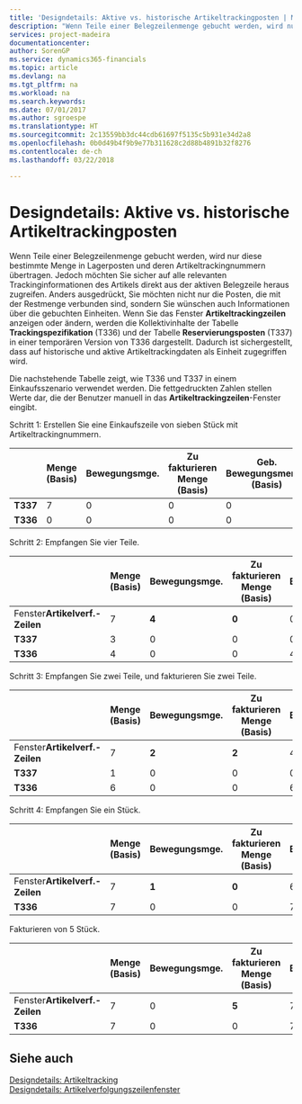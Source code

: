 ```yaml
---
title: 'Designdetails: Aktive vs. historische Artikeltrackingposten | Microsoft Docs'
description: "Wenn Teile einer Belegzeilenmenge gebucht werden, wird nur diese bestimmte Menge in Lagerposten und deren Artikeltrackingnummern übertragen. Jedoch möchten Sie sicher auf alle relevanten Trackinginformationen des Artikels direkt aus der aktiven Belegzeile heraus zugreifen. Anders ausgedrückt, Sie möchten nicht nur die Posten, die mit der Restmenge verbunden sind, sondern Sie wünschen auch Informationen über die gebuchten Einheiten. Wenn Sie das Fenster **Artikeltrackingzeilen** anzeigen oder ändern, werden die Kollektivinhalte der Tabelle **Trackingspezifikation** (T336) und der Tabelle **Reservierungsposten** (T337) in einer temporären Version von T336 dargestellt. Dadurch ist sichergestellt, dass auf historische und aktive Artikeltrackingdaten als Einheit zugegriffen wird."
services: project-madeira
documentationcenter: 
author: SorenGP
ms.service: dynamics365-financials
ms.topic: article
ms.devlang: na
ms.tgt_pltfrm: na
ms.workload: na
ms.search.keywords: 
ms.date: 07/01/2017
ms.author: sgroespe
ms.translationtype: HT
ms.sourcegitcommit: 2c13559bb3dc44cdb61697f5135c5b931e34d2a8
ms.openlocfilehash: 0b0d49b4f9b9e77b311628c2d88b4891b32f8276
ms.contentlocale: de-ch
ms.lasthandoff: 03/22/2018

---
```

# <a name="design-details-active-versus-historic-item-tracking-entries"></a>Designdetails: Aktive vs. historische Artikeltrackingposten
Wenn Teile einer Belegzeilenmenge gebucht werden, wird nur diese bestimmte Menge in Lagerposten und deren Artikeltrackingnummern übertragen. Jedoch möchten Sie sicher auf alle relevanten Trackinginformationen des Artikels direkt aus der aktiven Belegzeile heraus zugreifen. Anders ausgedrückt, Sie möchten nicht nur die Posten, die mit der Restmenge verbunden sind, sondern Sie wünschen auch Informationen über die gebuchten Einheiten. Wenn Sie das Fenster **Artikeltrackingzeilen** anzeigen oder ändern, werden die Kollektivinhalte der Tabelle **Trackingspezifikation** (T336) und der Tabelle **Reservierungsposten** (T337) in einer temporären Version von T336 dargestellt. Dadurch ist sichergestellt, dass auf historische und aktive Artikeltrackingdaten als Einheit zugegriffen wird.  

 Die nachstehende Tabelle zeigt, wie T336 und T337 in einem Einkaufsszenario verwendet werden. Die fettgedruckten Zahlen stellen Werte dar, die der Benutzer manuell in das **Artikeltrackingzeilen**-Fenster eingibt.  

 Schritt 1: Erstellen Sie eine Einkaufszeile von sieben Stück mit Artikeltrackingnummern.  

||**Menge (Basis)**|**Bewegungsmge.**|**Zu fakturieren Menge (Basis)**|**Geb. Bewegungsmenge (Basis)**|**Fakturierte Menge (Basis)**|  
|-|----------------------------------------------|--------------------------------------------|------------------------------------------------------|-------------------------------------------------------|--------------------------------------------------------|  
|**T337**|7|0|0|0|0|  
|**T336**|0|0|0|0|0|  

 Schritt 2: Empfangen Sie vier Teile.  

||**Menge (Basis)**|**Bewegungsmge.**|**Zu fakturieren Menge (Basis)**|**Geb. Bewegungsmenge (Basis)**|**Fakturierte Menge (Basis)**|  
|-|----------------------------------------------|--------------------------------------------|------------------------------------------------------|-------------------------------------------------------|--------------------------------------------------------|  
|Fenster**Artikelverf.-Zeilen**|7|**4**|**0**|0|0|  
|**T337**|3|0|0|0|0|  
|**T336**|4|0|0|4|0|  

 Schritt 3: Empfangen Sie zwei Teile, und fakturieren Sie zwei Teile.  

||**Menge (Basis)**|**Bewegungsmge.**|**Zu fakturieren Menge (Basis)**|**Geb. Bewegungsmenge (Basis)**|**Fakturierte Menge (Basis)**|  
|-|----------------------------------------------|--------------------------------------------|------------------------------------------------------|-------------------------------------------------------|--------------------------------------------------------|  
|Fenster**Artikelverf.-Zeilen**|7|**2**|**2**|4|0|  
|**T337**|1|0|0|0|0|  
|**T336**|6|0|0|6|2|  

 Schritt 4: Empfangen Sie ein Stück.  

||**Menge (Basis)**|**Bewegungsmge.**|**Zu fakturieren Menge (Basis)**|**Geb. Bewegungsmenge (Basis)**|**Fakturierte Menge (Basis)**|  
|-|----------------------------------------------|--------------------------------------------|------------------------------------------------------|-------------------------------------------------------|--------------------------------------------------------|  
|Fenster**Artikelverf.-Zeilen**|7|**1**|**0**|6|2|  
|**T336**|7|0|0|7|2|  

 Fakturieren von 5 Stück.  

||**Menge (Basis)**|**Bewegungsmge.**|**Zu fakturieren Menge (Basis)**|**Geb. Bewegungsmenge (Basis)**|**Fakturierte Menge (Basis)**|  
|-|----------------------------------------------|--------------------------------------------|------------------------------------------------------|-------------------------------------------------------|--------------------------------------------------------|  
|Fenster**Artikelverf.-Zeilen**|7|0|**5**|7|2|  
|**T336**|7|0|0|7|7|  

## <a name="see-also"></a>Siehe auch  
 [Designdetails: Artikeltracking](design-details-item-tracking.md)   
 [Designdetails: Artikelverfolgungszeilenfenster](design-details-item-tracking-lines-window.md)

